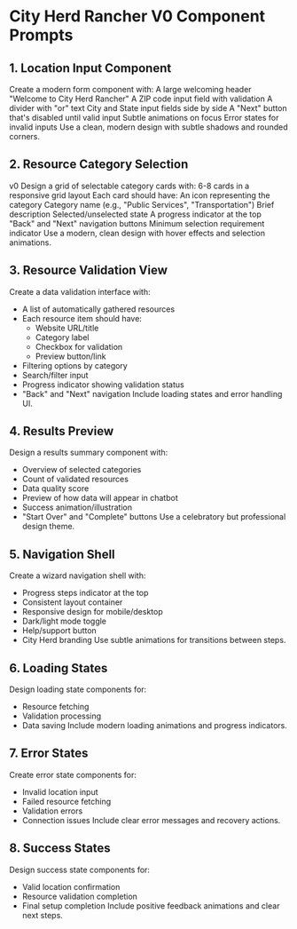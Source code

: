 # City Herd Rancher V0 Component Prompts

## 1. Location Input Component
Create a modern form component with:
A large welcoming header "Welcome to City Herd Rancher"
A ZIP code input field with validation
A divider with "or" text
City and State input fields side by side
A "Next" button that's disabled until valid input
Subtle animations on focus
Error states for invalid inputs
Use a clean, modern design with subtle shadows and rounded corners.


## 2. Resource Category Selection
v0
Design a grid of selectable category cards with:
6-8 cards in a responsive grid layout
Each card should have:
An icon representing the category
Category name (e.g., "Public Services", "Transportation")
Brief description
Selected/unselected state
A progress indicator at the top
"Back" and "Next" navigation buttons
Minimum selection requirement indicator
Use a modern, clean design with hover effects and selection animations.


## 3. Resource Validation View
Create a data validation interface with:
- A list of automatically gathered resources
- Each resource item should have:
  * Website URL/title
  * Category label
  * Checkbox for validation
  * Preview button/link
- Filtering options by category
- Search/filter input
- Progress indicator showing validation status
- "Back" and "Next" navigation
Include loading states and error handling UI.


## 4. Results Preview
Design a results summary component with:
- Overview of selected categories
- Count of validated resources
- Data quality score
- Preview of how data will appear in chatbot
- Success animation/illustration
- "Start Over" and "Complete" buttons
Use a celebratory but professional design theme.


## 5. Navigation Shell
Create a wizard navigation shell with:
- Progress steps indicator at the top
- Consistent layout container
- Responsive design for mobile/desktop
- Dark/light mode toggle
- Help/support button
- City Herd branding
Use subtle animations for transitions between steps.


## 6. Loading States
Design loading state components for:
- Resource fetching
- Validation processing
- Data saving
Include modern loading animations and progress indicators.


## 7. Error States
Create error state components for:
- Invalid location input
- Failed resource fetching
- Validation errors
- Connection issues
Include clear error messages and recovery actions.


## 8. Success States
Design success state components for:
- Valid location confirmation
- Resource validation completion
- Final setup completion
Include positive feedback animations and clear next steps.

